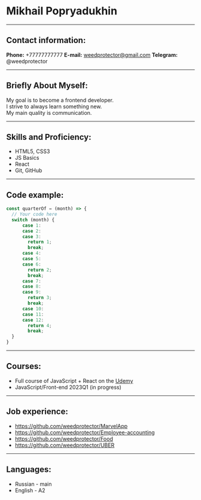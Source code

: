# Mikhail Popryadukhin
*******************
## Contact information:

**Phone:** +77777777777
**E-mail:** weedprotector@gmail.com
**Telegram:** @weedprotector
***********
## Briefly About Myself:

My goal is to become a frontend developer.\
I strive to always learn something new.\
My main quality is communication.
***********
## Skills and Proficiency:

* HTML5, CSS3
* JS Basics
* React
* Git, GitHub
***********
## Code example:

```javascript
const quarterOf = (month) => {
  // Your code here
  switch (month) {
      case 1:
      case 2:
      case 3: 
        return 1;
        break;
      case 4:
      case 5:
      case 6:
        return 2;
        break;
      case 7:
      case 8:
      case 9:
        return 3;
        break;
      case 10:
      case 11:
      case 12:
        return 4;
        break;
  }
}
```
***********
## Courses:

* Full course of JavaScript + React on the [Udemy](www.udemy.com)
* JavaScript/Front-end 2023Q1 (in progress)
***********
## Job experience:

* https://github.com/weedprotector/MarvelApp
* https://github.com/weedprotector/Employee-accounting
* https://github.com/weedprotector/Food
* https://github.com/weedprotector/UBER
*******************
## Languages:

* Russian - main
* English - A2


